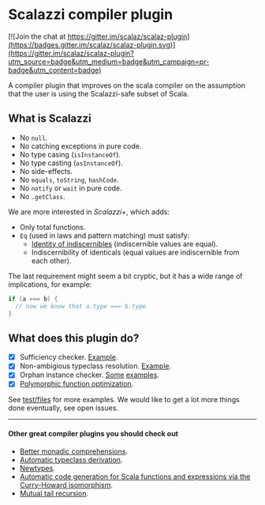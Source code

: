 # Scalazzi compiler plugin

[![Join the chat at https://gitter.im/scalaz/scalaz-plugin](https://badges.gitter.im/scalaz/scalaz-plugin.svg)](https://gitter.im/scalaz/scalaz-plugin?utm_source=badge&utm_medium=badge&utm_campaign=pr-badge&utm_content=badge)

A compiler plugin that improves on the scala compiler on the assumption that the user is using the Scalazzi-safe subset of Scala.

## What is Scalazzi

 * No `null`.
 * No catching exceptions in pure code.
 * No type casing (`isInstanceOf`).
 * No type casting (`asInstanceOf`).
 * No side-effects.
 * No `equals`, `toString`, `hashCode`.
 * No `notify` or `wait` in pure code.
 * No `.getClass`.
 
We are more interested in *Scalazzi+*, which adds:
 * Only total functions.
 * `Eq` (used in laws and pattern matching) must satisfy: 
   + [Identity of indiscernibles](https://en.wikipedia.org/wiki/Identity_of_indiscernibles) (indiscernible values are equal).
   + Indiscernibility of identicals (equal values are indiscernible from each other).

The last requirement might seem a bit cryptic, but it has a wide range of implications, for example:
```scala
if (a === b) {
  // now we know that a.type === b.type
}
```

## What does this plugin do?

 * [x] Sufficiency checker. [Example](test/files/neg/test_bifunctor.scala).
 * [x] Non-ambigious typeclass resolution. [Example](test/files/pos/ambigious_typeclass_parameters.scala).
 * [x] Orphan instance checker. [Some](test/files/neg/orphan_definitions.scala) [examples](test/files/neg/eq_contramap.scala).
 * [x] [Polymorphic function optimization](doc/PolymorphicFunctionOptimization.md).

See [test/files](test/files) for more examples. We would like to get a lot more things done eventually, see open issues.

---

#### Other great compiler plugins you should check out
 * [Better monadic comprehensions](https://github.com/oleg-py/better-monadic-for).
 * [Automatic typeclass derivation](https://gitlab.com/fommil/scalaz-deriving/).
 * [Newtypes](https://github.com/estatico/scala-newtype).
 * [Automatic code generation for Scala functions and expressions via the Curry-Howard isomorphism](https://github.com/Chymyst/curryhoward).
 * [Mutual tail recursion](https://github.com/wheaties/TwoTails).
